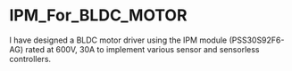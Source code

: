# IPM_For_BLDC_MOTOR
I have designed a BLDC motor driver using the IPM module (PSS30S92F6-AG) rated at 600V, 30A to implement various sensor and sensorless controllers.
